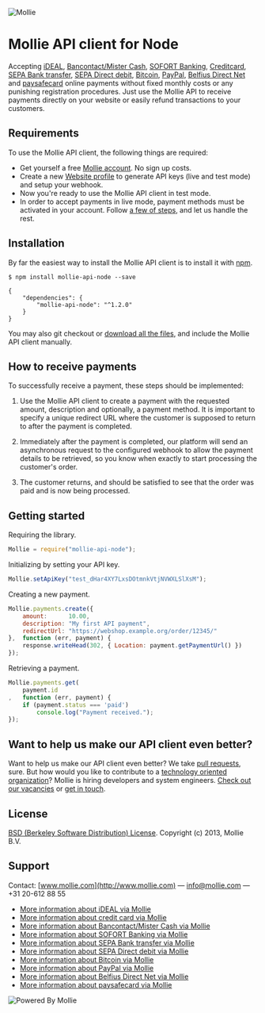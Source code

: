![Mollie](http://www.mollie.nl/files/Mollie-Logo-Style-Small.png)

# Mollie API client for Node #

Accepting [iDEAL](https://www.mollie.com/ideal/), [Bancontact/Mister Cash](https://www.mollie.com/mistercash/), [SOFORT Banking](https://www.mollie.com/sofort/), [Creditcard](https://www.mollie.com/creditcard/), [SEPA Bank transfer](https://www.mollie.com/overboeking/), [SEPA Direct debit](https://www.mollie.com/directdebit/), [Bitcoin](https://www.mollie.com/bitcoin/), [PayPal](https://www.mollie.com/paypal/), [Belfius Direct Net](https://www.mollie.com/belfiusdirectnet/) and [paysafecard](https://www.mollie.com/paysafecard/) online payments without fixed monthly costs or any punishing registration procedures. Just use the Mollie API to receive payments directly on your website or easily refund transactions to your customers.

## Requirements ##
To use the Mollie API client, the following things are required:

+ Get yourself a free [Mollie account](https://www.mollie.nl/aanmelden). No sign up costs.
+ Create a new [Website profile](https://www.mollie.nl/beheer/account/profielen/) to generate API keys (live and test mode) and setup your webhook.
+ Now you're ready to use the Mollie API client in test mode.
+ In order to accept payments in live mode, payment methods must be activated in your account. Follow [a few of steps](https://www.mollie.nl/beheer/diensten), and let us handle the rest.

## Installation ##

By far the easiest way to install the Mollie API client is to install it with [npm](https://npmjs.org/).

    $ npm install mollie-api-node --save

    {
        "dependencies": {
            "mollie-api-node": "^1.2.0"
        }
    }

You may also git checkout or [download all the files](https://github.com/mollie/mollie-api-node/archive/master.zip), and include the Mollie API client manually.

## How to receive payments ##

To successfully receive a payment, these steps should be implemented:

1. Use the Mollie API client to create a payment with the requested amount, description and optionally, a payment method. It is important to specify a unique redirect URL where the customer is supposed to return to after the payment is completed.

2. Immediately after the payment is completed, our platform will send an asynchronous request to the configured webhook to allow the payment details to be retrieved, so you know when exactly to start processing the customer's order.

3. The customer returns, and should be satisfied to see that the order was paid and is now being processed.

## Getting started ##

Requiring the library.

```javascript
Mollie = require("mollie-api-node");
```

Initializing by setting your API key.

```javascript
Mollie.setApiKey("test_dHar4XY7LxsDOtmnkVtjNVWXLSlXsM");
```

Creating a new payment.

```javascript
Mollie.payments.create({
    amount:      10.00,
    description: "My first API payment",
    redirectUrl: "https://webshop.example.org/order/12345/"
},  function (err, payment) {
    response.writeHead(302, { Location: payment.getPaymentUrl() })
});
```

Retrieving a payment.

```javascript
Mollie.payments.get(
    payment.id
,   function (err, payment) {
    if (payment.status === 'paid')
        console.log("Payment received.");
});
```

## Want to help us make our API client even better? ##

Want to help us make our API client even better? We take [pull requests](https://github.com/mollie/mollie-api-node/pulls?utf8=%E2%9C%93&q=is%3Apr), sure. But how would you like to contribute to a [technology oriented organization](https://www.mollie.com/nl/blog/post/werken-bij-mollie-sfeer-kansen-en-mogelijkheden/)? Mollie is hiring developers and system engineers. [Check out our vacancies](https://www.mollie.com/nl/jobs) or [get in touch](mailto:personeel@mollie.com).

## License ##
[BSD (Berkeley Software Distribution) License](http://www.opensource.org/licenses/bsd-license.php).
Copyright (c) 2013, Mollie B.V.

## Support ##
Contact: [www.mollie.com](http://www.mollie.com) — info@mollie.com — +31 20-612 88 55

+ [More information about iDEAL via Mollie](https://www.mollie.com/ideal/)
+ [More information about credit card via Mollie](https://www.mollie.com/creditcard/)
+ [More information about Bancontact/Mister Cash via Mollie](https://www.mollie.com/mistercash/)
+ [More information about SOFORT Banking via Mollie](https://www.mollie.com/sofort/)
+ [More information about SEPA Bank transfer via Mollie](https://www.mollie.com/banktransfer/)
+ [More information about SEPA Direct debit via Mollie](https://www.mollie.com/directdebit/)
+ [More information about Bitcoin via Mollie](https://www.mollie.com/bitcoin/)
+ [More information about PayPal via Mollie](https://www.mollie.com/paypal/)
+ [More information about Belfius Direct Net via Mollie](https://www.mollie.com/belfiusdirectnet/)
+ [More information about paysafecard via Mollie](https://www.mollie.com/paysafecard/)

![Powered By Mollie](https://www.mollie.com/images/badge-betaling-medium.png)

